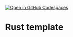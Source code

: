 [![Open in GitHub Codespaces](https://github.com/codespaces/badge.svg)](https://codespaces.new/YOUR-USERNAME/YOUR-REPOSITORY)

# Rust template
